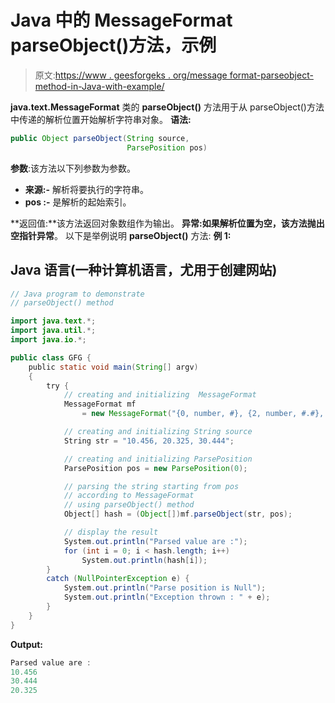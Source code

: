 # Java 中的 MessageFormat parseObject()方法，示例

> 原文:[https://www . geesforgeks . org/message format-parseobject-method-in-Java-with-example/](https://www.geeksforgeeks.org/messageformat-parseobject-method-in-java-with-example/)

**java.text.MessageFormat** 类的 **parseObject()** 方法用于从 parseObject()方法中传递的解析位置开始解析字符串对象。
**语法:**

```java
public Object parseObject(String source,
                          ParsePosition pos)
```

**参数**:该方法以下列参数为参数。

*   **来源:-** 解析将要执行的字符串。
*   **pos :-** 是解析的起始索引。

**返回值:**该方法返回对象数组作为输出。
**异常:**如果解析位置为空，该方法抛出**空指针异常**。
以下是举例说明 **parseObject()** 方法:
**例 1:**

## Java 语言(一种计算机语言，尤用于创建网站)

```java
// Java program to demonstrate
// parseObject() method

import java.text.*;
import java.util.*;
import java.io.*;

public class GFG {
    public static void main(String[] argv)
    {
        try {
            // creating and initializing  MessageFormat
            MessageFormat mf
                = new MessageFormat("{0, number, #}, {2, number, #.#}, {1, number, #.##}");

            // creating and initializing String source
            String str = "10.456, 20.325, 30.444";

            // creating and initializing ParsePosition
            ParsePosition pos = new ParsePosition(0);

            // parsing the string starting from pos
            // according to MessageFormat
            // using parseObject() method
            Object[] hash = (Object[])mf.parseObject(str, pos);

            // display the result
            System.out.println("Parsed value are :");
            for (int i = 0; i < hash.length; i++)
                System.out.println(hash[i]);
        }
        catch (NullPointerException e) {
            System.out.println("Parse position is Null");
            System.out.println("Exception thrown : " + e);
        }
    }
}
```

**Output:** 

```java
Parsed value are :
10.456
30.444
20.325
```